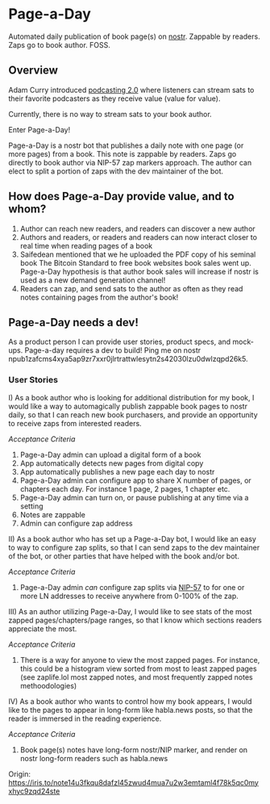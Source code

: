 # Page-a-Day
Automated daily publication of book page(s) on [nostr]([url](https://github.com/nostr-protocol/nostr)). Zappable by readers. Zaps go to book author. FOSS.

## Overview
Adam Curry introduced [podcasting 2.0]([url](https://podcastindex.org)) where listeners can stream sats to their favorite podcasters as they receive value (value for value). 

Currently, there is no way to stream sats to your book author. 

Enter Page-a-Day! 

Page-a-Day is a nostr bot that publishes a daily note with one page (or more pages) from a book. This note is zappable by readers. Zaps go directly to book author via NIP-57 zap markers approach. The author can elect to split a portion of zaps with the dev maintainer of the bot.

## How does Page-a-Day provide value, and to whom?
1) Author can reach new readers, and readers can discover a new author
2) Authors and readers, or readers and readers can now interact closer to real time when reading pages of a book
3) Saifedean mentioned that we he uploaded the PDF copy of his seminal book The Bitcoin Standard to free book websites book sales went up. Page-a-Day hypothesis is that author book sales will increase if nostr is used as a new demand generation channel!
4) Readers can zap, and send sats to the author as often as they read notes containing pages from the author's book!

## Page-a-Day needs a dev!
As a product person I can provide user stories, product specs, and mock-ups. Page-a-day requires a dev to build! Ping me on nostr npub1zafcms4xya5ap9zr7xxr0jlrtrattwlesytn2s42030lzu0dwlzqpd26k5.

### User Stories
I) As a book author who is looking for additional distribution for my book, I would like a way to automagically publish zappable book pages to nostr daily, so that I can reach new book purchasers, and provide an opportunity to receive zaps from interested readers.

  _Acceptance Criteria_
  1. Page-a-Day admin can upload a digital form of a book
  2. App automatically detects new pages from digital copy
  3. App automatically publishes a new page each day to nostr
  4. Page-a-Day admin can configure app to share X number of pages, or chapters each day. For instance 1 page, 2 pages, 1 chapter etc.
  5. Page-a-Day admin can turn on, or pause publishing at any time via a setting
  6. Notes are zappable
  7. Admin can configure zap address


II) As a book author who has set up a Page-a-Day bot, I would like an easy to way to configure zap splits, so that I can send zaps to the dev maintainer of the bot, or other parties that have helped with the book and/or bot.

  _Acceptance Criteria_
  1. Page-a-Day admin _can_ configure zap splits via [NIP-57]([url](https://github.com/nostr-protocol/nips/pull/402#issuecomment-1494471771)) to for one or more LN addresses to receive anywhere from 0-100% of the zap.

III) As an author utilizing Page-a-Day, I would like to see stats of the most zapped pages/chapters/page ranges, so that I know which sections readers appreciate the most.

  _Acceptance Criteria_
  1. There is a way for anyone to view the most zapped pages. For instance, this could be a histogram view sorted from most to least zapped pages (see zaplife.lol most zapped notes, and most frequently zapped notes methoodologies)

IV) As a book author who wants to control how my book appears, I would like to the pages to appear in long-form like habla.news posts, so that the reader is immersed in the reading experience.
  
  _Acceptance Criteria_
  1. Book page(s) notes have long-form nostr/NIP marker, and render on nostr long-form readers such as habla.news

Origin: https://iris.to/note14u3fkqu8dafzl45zwud4mua7u2w3emtaml4f78k5qc0myxhyc9zqd24ste
